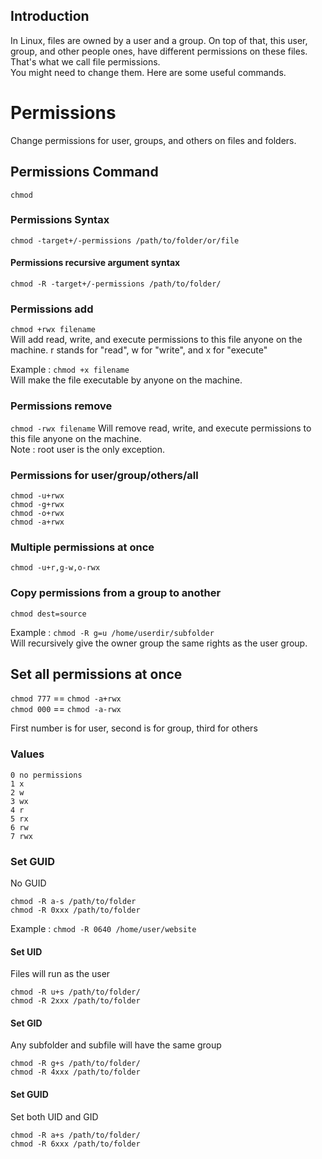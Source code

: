 ## Introduction
In Linux, files are owned by a user and a group. On top of that, this user, group, and other people ones, have different permissions on these files. That's what we call file permissions.  
You might need to change them. Here are some useful commands.

# Permissions
Change permissions for user, groups, and others on files and folders.

## Permissions Command 
`chmod `

### Permissions Syntax 
`chmod -target+/-permissions /path/to/folder/or/file`

#### Permissions recursive argument syntax
`chmod -R -target+/-permissions /path/to/folder/`

### Permissions add
`chmod +rwx filename`  
Will add read, write, and execute permissions to this file anyone on the machine.
r stands for "read", w for "write", and x for "execute"

Example : `chmod +x filename`  
Will make the file executable by anyone on the machine.

### Permissions remove
`chmod -rwx filename`
Will remove read, write, and execute permissions to this file anyone on the machine.  
Note : root user is the only exception.

### Permissions for user/group/others/all
`chmod -u+rwx`  
`chmod -g+rwx`  
`chmod -o+rwx`  
`chmod -a+rwx`  

### Multiple permissions at once
`chmod -u+r,g-w,o-rwx`  

### Copy permissions from a group to another
`chmod dest=source`  

Example : `chmod -R g=u /home/userdir/subfolder`  
Will recursively give the owner group the same rights as the user group.

## Set all permissions at once

`chmod 777` == `chmod -a+rwx`  
`chmod 000` == `chmod -a-rwx`  

First number is for user, second is for group, third for others

### Values

````
0 no permissions
1 x
2 w
3 wx
4 r
5 rx
6 rw
7 rwx
````

### Set GUID
No GUID

`chmod -R a-s /path/to/folder`  
`chmod -R 0xxx /path/to/folder `

Example : `chmod -R 0640 /home/user/website`  

#### Set UID
Files will run as the user

`chmod -R u+s /path/to/folder/`  
`chmod -R 2xxx /path/to/folder`

#### Set GID
Any subfolder and subfile will have the same group

`chmod -R g+s /path/to/folder/`  
`chmod -R 4xxx /path/to/folder`

#### Set GUID
Set both UID and GID

`chmod -R a+s /path/to/folder/`  
`chmod -R 6xxx /path/to/folder`
